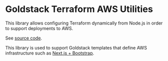 # Goldstack Terraform AWS Utilities

This library allows configuring Terraform dynamically from Node.js in order to support deployments to AWS.

See [source code](https://github.com/goldstack/goldstack-lib/blob/master/packages/utils-terraform-aws/src/utilsTerraformAws.ts).

This library is used to support Goldstack templates that define AWS infrastructure such as [Next.js + Bootstrap](https://goldstack.party/templates/nextjs-bootstrap).